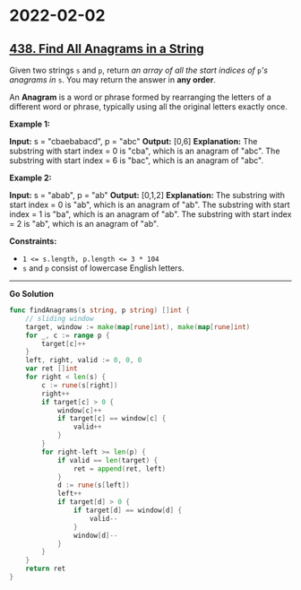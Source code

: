 # 2022-02-02

## [438. Find All Anagrams in a String](https://leetcode.com/problems/find-all-anagrams-in-a-string/)

Given two strings `s` and `p`, return _an array of all the start indices of_ `p`_'s anagrams in_ `s`. You may return the answer in **any order**.

An **Anagram** is a word or phrase formed by rearranging the letters of a different word or phrase, typically using all the original letters exactly once.

**Example 1:**

**Input:** s = "cbaebabacd", p = "abc"
**Output:** \[0,6\]
**Explanation:**
The substring with start index = 0 is "cba", which is an anagram of "abc".
The substring with start index = 6 is "bac", which is an anagram of "abc".

**Example 2:**

**Input:** s = "abab", p = "ab"
**Output:** \[0,1,2\]
**Explanation:**
The substring with start index = 0 is "ab", which is an anagram of "ab".
The substring with start index = 1 is "ba", which is an anagram of "ab".
The substring with start index = 2 is "ab", which is an anagram of "ab".

**Constraints:**

- `1 <= s.length, p.length <= 3 * 104`
- `s` and `p` consist of lowercase English letters.

---

**Go Solution**

```go
func findAnagrams(s string, p string) []int {
    // sliding window
    target, window := make(map[rune]int), make(map[rune]int)
    for _, c := range p {
        target[c]++
    }
    left, right, valid := 0, 0, 0
    var ret []int
    for right < len(s) {
        c := rune(s[right])
        right++
        if target[c] > 0 {
            window[c]++
            if target[c] == window[c] {
                valid++
            }
        }
        for right-left >= len(p) {
            if valid == len(target) {
                ret = append(ret, left)
            }
            d := rune(s[left])
            left++
            if target[d] > 0 {
                if target[d] == window[d] {
                    valid--
                }
                window[d]--
            }
        }
    }
    return ret
}
```
